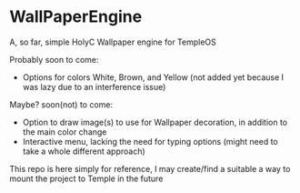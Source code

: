 # WallPaperEngine
A, so far, simple HolyC Wallpaper engine for TempleOS

Probably soon to come:
* Options for colors White, Brown, and Yellow (not added yet because I was lazy due to an interference issue)

Maybe? soon(not) to come:
* Option to draw image(s) to use for Wallpaper decoration, in addition to the main color change
* Interactive menu, lacking the need for typing options (might need to take a whole different approach)

This repo is here simply for reference, I may create/find a suitable a way to mount the project to Temple in the future
